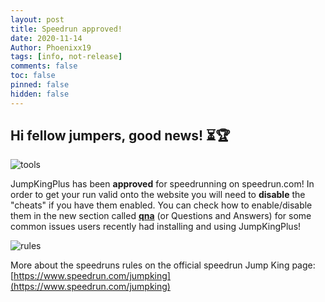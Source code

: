 ```yaml
---
layout: post
title: Speedrun approved!
date: 2020-11-14
Author: Phoenixx19
tags: [info, not-release]
comments: false
toc: false
pinned: false
hidden: false
---
```


## Hi fellow jumpers, good news! ⏳🏆

![tools](https://raw.githubusercontent.com/JumpKingPlus/JumpKingPlus.github.io/www/images/tools.png)

JumpKingPlus has been **approved** for speedrunning on speedrun.com! In order to get your run valid onto the website you will need to **disable** the "cheats" if you have them enabled. <!-- more --> You can check how to enable/disable them in the new section called [**qna**](https://phoenixx19.github.io/JumpKingPlus/qna) (or Questions and Answers) for some common issues users recently had installing and using JumpKingPlus!

![rules](https://raw.githubusercontent.com/JumpKingPlus/JumpKingPlus.github.io/www/images/rules.png)

More about the speedruns rules on the official speedrun Jump King page: [https://www.speedrun.com/jumpking](https://www.speedrun.com/jumpking)